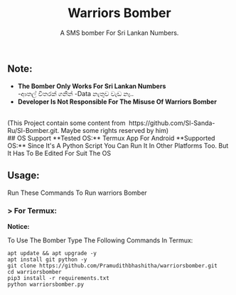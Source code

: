 <h1 align="center">Warriors Bomber</h1>
<p align="center">A SMS bomber For Sri Lankan Numbers.</p><br>

## Note:
- **The Bomber Only Works For Sri Lankan Numbers** <br>
-ආතල් විතරක් ගනින්
-Data නැතුව වැඩ නෑ..<br>
- **Developer Is Not Responsible For The Misuse Of Warriors Bomber**
<br>
(This Project contain some content from  https://github.com/Sl-Sanda-Ru/Sl-Bomber.git. Maybe some rights reserved by him)<br>
## OS Support
**Tested OS:**
Termux App For Android
**Supported OS:**
Since It's A Python Script You Can Run It In Other Platforms Too. But It Has To Be Edited For Suit The OS

## Usage:

Run These Commands To Run warriors Bomber

### > For Termux:

**Notice:** 

To Use The Bomber Type The Following Commands In Termux:
```
apt update && apt upgrade -y
apt install git python -y
git clone https://github.com/Pramudithbhashitha/warriorsbomber.git
cd warriorsbomber
pip3 install -r requirements.txt
python warriorsbomber.py
```

